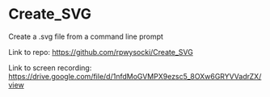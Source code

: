 # Create_SVG
Create a .svg file from a command line prompt

Link to repo: https://github.com/rpwysocki/Create_SVG

Link to screen recording: https://drive.google.com/file/d/1nfdMoGVMPX9ezsc5_8OXw6GRYVVadrZX/view


